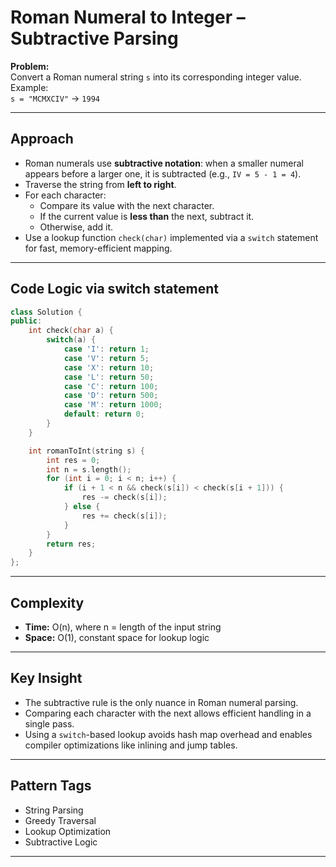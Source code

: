 # Roman Numeral to Integer – Subtractive Parsing

**Problem:**  
Convert a Roman numeral string `s` into its corresponding integer value.  
Example:  
`s = "MCMXCIV"` → `1994`

---

## Approach

- Roman numerals use **subtractive notation**: when a smaller numeral appears before a larger one, it is subtracted (e.g., `IV = 5 - 1 = 4`).
- Traverse the string from **left to right**.
- For each character:
  - Compare its value with the next character.
  - If the current value is **less than** the next, subtract it.
  - Otherwise, add it.
- Use a lookup function `check(char)` implemented via a `switch` statement for fast, memory-efficient mapping.

---

## Code Logic via switch statement

```cpp
class Solution {
public:
    int check(char a) {
        switch(a) {
            case 'I': return 1;
            case 'V': return 5;
            case 'X': return 10;
            case 'L': return 50;
            case 'C': return 100;
            case 'D': return 500;
            case 'M': return 1000;
            default: return 0;
        }
    }

    int romanToInt(string s) {
        int res = 0;
        int n = s.length();
        for (int i = 0; i < n; i++) {
            if (i + 1 < n && check(s[i]) < check(s[i + 1])) {
                res -= check(s[i]);
            } else {
                res += check(s[i]);
            }
        }
        return res;
    }
};
```

---

## Complexity

- **Time:** O(n), where n = length of the input string  
- **Space:** O(1), constant space for lookup logic

---

## Key Insight

- The subtractive rule is the only nuance in Roman numeral parsing.
- Comparing each character with the next allows efficient handling in a single pass.
- Using a `switch`-based lookup avoids hash map overhead and enables compiler optimizations like inlining and jump tables.

---

## Pattern Tags

- String Parsing  
- Greedy Traversal  
- Lookup Optimization  
- Subtractive Logic

---

